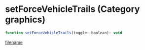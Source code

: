 # setForceVehicleTrails (Category graphics)

```js
function setForceVehicleTrails(toggle: boolean): void
```

[filename](setForceVehicleTrails_m.md ':include')